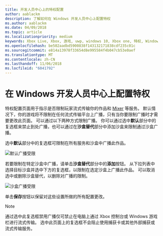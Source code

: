 ```yaml
---
title: 开发人员中心上的特权配置
author: aablackm
description: 了解如何在 Windows 开发人员中心上配置特权
ms.author: aablackm
ms.date: 04/09/2018
ms.topic: article
ms.localizationpriority: medium
keywords: Xbox Live, Xbox, 游戏, uwp, windows 10, Xbox one, 特权, Windows 开发人员中心
ms.openlocfilehash: be502aadbd5900838f143132171838cdf235c01c
ms.sourcegitcommit: e814a13978f33654d8e995584f4b047cb53e0aef
ms.translationtype: MT
ms.contentlocale: zh-CN
ms.lasthandoff: 11/06/2018
ms.locfileid: "6041792"
---
```

# <a name="configure-privileges-on-windows-dev-center"></a>在 Windows 开发人员中心上配置特权

特权配置页面用于指示是否限制玩家流式传输你的作品和 [Mixer](https://mixer.com/) 等服务。 默认情况下，你的游戏将不限制在任何流式传输平台上广播，只有当你要限制广播时才需要更改此页面。 可以通过以下两种方式限制广播。 你可以通过选中**默认**部分中的复选框来禁止到处广播，也可以通过在**沙盒替代**部分中添加沙盒来限制通过沙盒广播。

选中**默认**部分中的复选框可限制在所有服务和沙盒中广播此作品。

![默认广播受限](../../images/dev-center/privileges/default-privileges-check.JPG)

若要限制在特定沙盒中广播，请单击**沙盒替代**部分中的**添加**按钮。 从下拉列表中选择目标沙盒并选中下方的复选框，以限制在选定沙盒上广播此作品。 可以取消选中或删除沙盒替代，以删除对广播的限制。

![沙盒广播受限](../../images/dev-center/privileges/sandbox-privileges-check.JPG)

单击**保存**按钮以保留对这些设置所做的所有配置更改。

> [!NOTE]
> 通过选中此复选框禁用广播仅可禁止在电脑上通过 Xbox 控制台或 Windows 游戏栏进行流式传输。 选中此页面上的复选框不会阻止使用捕获卡或其他外部捕获或流式传输服务。